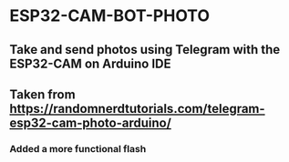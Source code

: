 # ESP32-CAM-BOT-PHOTO

##  Take and send photos using Telegram with the ESP32-CAM  on Arduino IDE


## Taken from https://randomnerdtutorials.com/telegram-esp32-cam-photo-arduino/

### Added a more functional flash
